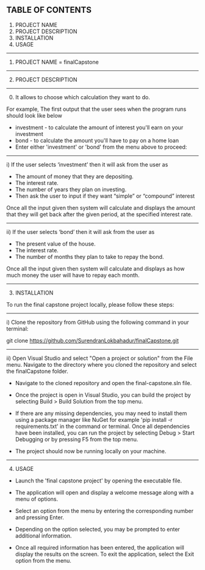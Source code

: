 TABLE OF CONTENTS
-----------------

1) PROJECT NAME
2) PROJECT DESCRIPTION
3) INSTALLATION
4) USAGE
----------------


1) PROJECT NAME = finalCapstone
___________________


2) PROJECT DESCRIPTION
___________________


0) It allows to choose which calculation they want to do.

For example, The first output that the user sees when the program runs should look like below

* investment - to calculate the amount of interest you'll earn on your investment
* bond - to calculate the amount you'll have to pay on a home loan
* Enter either 'investment' or 'bond' from the menu above to proceed:
____________________

i) If the user selects ‘investment’ then it will ask from the user as 

* The amount of money that they are depositing.
* The interest rate.
* The number of years they plan on investing.
* Then ask the user to input if they want “simple” or “compound” interest

Once all the input given then system will calculate and displays the amount that they will get back after the given period, at the specified interest rate.
___________________

ii) If the user selects ‘bond’ then it will ask from the user as 

* The present value of the house.
* The interest rate.
* The number of months they plan to take to repay the bond.

Once all the input given then system will calculate and displays as how much money the user will have to repay each month.
__________________


3) INSTALLATION

To run the final capstone project locally, please follow these steps:
_________________

i) Clone the repository from GitHub using the following command in your terminal:

git clone https://github.com/SurendranLokbahadur/finalCapstone.git
__________________

ii) Open Visual Studio and select "Open a project or solution" from the File menu. Navigate to the directory where you cloned the repository and
select the finalCapstone folder.

- Navigate to the cloned repository and open the final-capstone.sln file.

- Once the project is open in Visual Studio, you can build the project by selecting Build > Build Solution from the top menu.

- If there are any missing dependencies, you may need to install them using a package manager like NuGet
for example 'pip install -r requirements.txt' in the command or terminal.
Once all dependencies have been installed, you can run the project by selecting Debug > Start Debugging or by pressing F5 from the top menu.

- The project should now be running locally on your machine.
_________________


4) USAGE

- Launch the 'final capstone project' by opening the executable file.

- The application will open and display a welcome message along with a menu of options.

- Select an option from the menu by entering the corresponding number and pressing Enter.

- Depending on the option selected, you may be prompted to enter additional information.

- Once all required information has been entered, the application will display the results on the screen.
To exit the application, select the Exit option from the menu.
